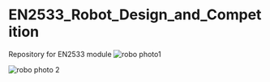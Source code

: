 # EN2533_Robot_Design_and_Competition
Repository for EN2533 module
![robo photo1](https://github.com/yaseemarusiru/EN2533_Robot_Design_and_Competition/assets/112842373/3c17cfcd-4957-41d1-b9a1-0395fece3f0d)

![robo photo 2](https://github.com/yaseemarusiru/EN2533_Robot_Design_and_Competition/assets/112842373/4a3e6c24-425f-4eaa-b89d-90020eb8f77c)
